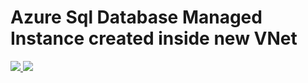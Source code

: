 # Azure Sql Database Managed Instance created inside new VNet
<a href="https://portal.azure.com/#create/Microsoft.Template/uri/https%3A%2F%2Fraw.githubusercontent.com%2Fsrdan-bozovic-msft%2Fazure-quickstart-templates%2Fsrbozovi-msft-sqlmi%2F101-sqlmi-new-vnet%2Fazuredeploy.json" target="_blank">
    <img src="http://azuredeploy.net/deploybutton.png"/>
</a>
<a href="http://armviz.io/#/?load=https%3A%2F%2Fraw.githubusercontent.com%2Fsrdan-bozovic-msft%2Fazure-quickstart-templates%2Fsrbozovi-msft-sqlmi%2F101-sqlmi-new-vnet%2Fazuredeploy.json" target="_blank">
    <img src="http://armviz.io/visualizebutton.png"/>
</a>
